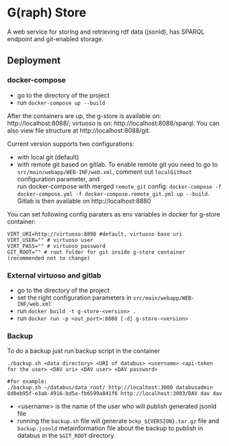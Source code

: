 # G(raph) Store

A web service for storing and retrieving rdf data (jsonld), has SPARQL endpoint and git-enabled storage.  

## Deployment
### docker-compose

- go to the directory of the project
- run `docker-compose up --build`

After the containers are up, the g-store is available on: http://localhost:8088/;
virtuoso is on: http://localhost:8088/sparql. You can also view file structure at http://localhost:8088/git.

Current version supports two configurations:
- with local git (default)
- with remote git based on gitlab. 
To enable remote git you need to go to `src/main/webapp/WEB-INF/web.xml`, 
comment out `localGitRoot` configuration parameter, and  
run docker-compose with merged `remote_git` config: `docker-compose -f docker-compose.yml -f docker-compose.remote_git.yml up --build`. 
Gitlab is then available on http://localhost:8880 

You can set following config paraters as env variables in docker for g-store container:
```
VIRT_URI=http://virtuoso:8890 #default, virtuoso base uri
VIRT_USER="" # virtuoso user
VIRT_PASS="" # virtuoso password
GIT_ROOT="" # root folder for git inside g-store container (recommended not to change)
```

### External virtuoso and gitlab
- go to the directory of the project
- set the right configuration parameters in `src/main/webapp/WEB-INF/web.xml`
- run `docker build -t g-store-<version> .`
- run `docker run -p <out_port>:8080 [-d] g-store-<version>`

### Backup
To do a backup just run backup script in the container
```
./backup.sh <data directory> <URI of databus> <username> <api-token for the user> <DAV uri> <DAV user> <DAV password>

#for example:
./backup.sh ~/databus/data_root/ http://localhost:3000 databusadmin 8d0eb95f-e3ab-4916-bd5a-fb6599a841f6 http://localhost:3003/DAV dav dav
```
- \<username\> is the name of the user who will publish generated jsonld file
- running the `backup.sh` file will generate `bckp_${VERSION}.tar.gz` 
file and `backup.jsonld` metainformation file about the backup to publish 
in databus in the `$GIT_ROOT` directory

